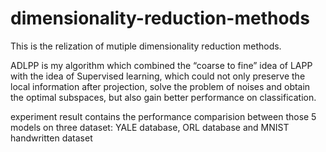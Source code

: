 # dimensionality-reduction-methods
This is the relization of mutiple dimensionality reduction methods.

ADLPP is my algorithm which combined the “coarse to fine” idea of LAPP with the idea of Supervised learning, which could not only preserve the local information after projection, solve the problem of noises and obtain the optimal subspaces, but also gain better performance on classification.

experiment result contains the performance comparision between those 5 models on three dataset: YALE database, ORL database and MNIST handwritten dataset
